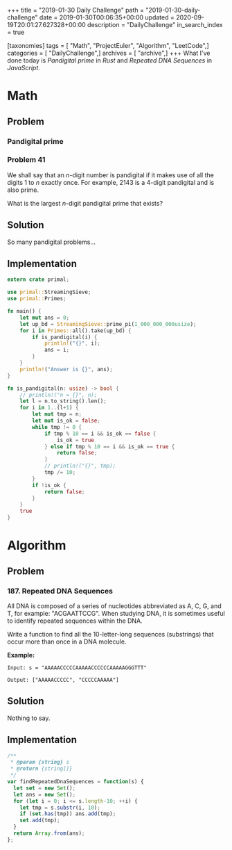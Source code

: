 +++
title = "2019-01-30 Daily Challenge"
path = "2019-01-30-daily-challenge"
date = 2019-01-30T00:06:35+00:00
updated = 2020-09-19T20:01:27.627328+00:00
description = "DailyChallenge"
in_search_index = true

[taxonomies]
tags = [ "Math", "ProjectEuler", "Algorithm", "LeetCode",]
categories = [ "DailyChallenge",]
archives = [ "archive",]
+++
What I've done today is *Pandigital prime* in *Rust* and *Repeated DNA Sequences* in *JavaScript*.

<!-- more -->

# Math

## Problem

### Pandigital prime

### Problem 41

We shall say that an *n*-digit number is pandigital if it makes use of all the digits 1 to *n* exactly once. For example, 2143 is a 4-digit pandigital and is also prime.

What is the largest *n*-digit pandigital prime that exists?

## Solution

So many pandigital problems...

## Implementation

```rust
extern crate primal;

use primal::StreamingSieve;
use primal::Primes;

fn main() {
    let mut ans = 0;
    let up_bd = StreamingSieve::prime_pi(1_000_000_000usize);
    for i in Primes::all().take(up_bd) {
        if is_pandigital(i) {
            println!("{}", i);
            ans = i;
        }
    }
    println!("Answer is {}", ans);
}

fn is_pandigital(n: usize) -> bool {
    // println!("n = {}", n);
    let l = n.to_string().len();
    for i in 1..(l+1) {
        let mut tmp = n;
        let mut is_ok = false;
        while tmp != 0 {
            if tmp % 10 == i && is_ok == false {
                is_ok = true
            } else if tmp % 10 == i && is_ok == true {
                return false;
            }
            // println!("{}", tmp);
            tmp /= 10;
        }
        if !is_ok {
            return false;
        }
    }
    true
}
```

# Algorithm

## Problem

### 187. Repeated DNA Sequences

All DNA is composed of a series of nucleotides abbreviated as A, C, G, and T, for example: "ACGAATTCCG". When studying DNA, it is sometimes useful to identify repeated sequences within the DNA.

Write a function to find all the 10-letter-long sequences (substrings) that occur more than once in a DNA molecule.

**Example:**

```
Input: s = "AAAAACCCCCAAAAACCCCCCAAAAAGGGTTT"

Output: ["AAAAACCCCC", "CCCCCAAAAA"]
```

## Solution

Nothing to say.

## Implementation

```js
/**
 * @param {string} s
 * @return {string[]}
 */
var findRepeatedDnaSequences = function(s) {
  let set = new Set();
  let ans = new Set();
  for (let i = 0; i <= s.length-10; ++i) {
    let tmp = s.substr(i, 10);
    if (set.has(tmp)) ans.add(tmp);
    set.add(tmp);
  }
  return Array.from(ans);
};
```